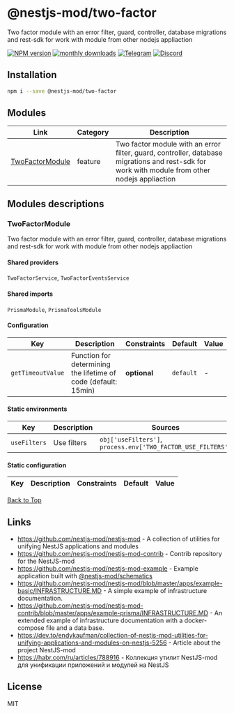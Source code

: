 
# @nestjs-mod/two-factor

Two factor module with an error filter, guard, controller, database migrations and rest-sdk for work with module from other nodejs appliaction

[![NPM version][npm-image]][npm-url] [![monthly downloads][downloads-image]][downloads-url] [![Telegram][telegram-image]][telegram-url] [![Discord][discord-image]][discord-url]

## Installation

```bash
npm i --save @nestjs-mod/two-factor
```


## Modules

| Link | Category | Description |
| ---- | -------- | ----------- |
| [TwoFactorModule](#twofactormodule) | feature | Two factor module with an error filter, guard, controller, database migrations and rest-sdk for work with module from other nodejs appliaction |


## Modules descriptions

### TwoFactorModule
Two factor module with an error filter, guard, controller, database migrations and rest-sdk for work with module from other nodejs appliaction

#### Shared providers
`TwoFactorService`, `TwoFactorEventsService`

#### Shared imports
`PrismaModule`, `PrismaToolsModule`

#### Configuration


| Key    | Description | Constraints | Default | Value |
| ------ | ----------- | ----------- | ------- | ----- |
|`getTimeoutValue`|Function for determining the lifetime of code (default: 15min)|**optional**|```default```|-|

#### Static environments


| Key    | Description | Sources | Constraints | Default | Value |
| ------ | ----------- | ------- | ----------- | ------- | ----- |
|`useFilters`|Use filters|`obj['useFilters']`, `process.env['TWO_FACTOR_USE_FILTERS']`|**optional**|```true```|```true```|

#### Static configuration


| Key    | Description | Constraints | Default | Value |
| ------ | ----------- | ----------- | ------- | ----- |

[Back to Top](#modules)

## Links

* https://github.com/nestjs-mod/nestjs-mod - A collection of utilities for unifying NestJS applications and modules
* https://github.com/nestjs-mod/nestjs-mod-contrib - Contrib repository for the NestJS-mod
* https://github.com/nestjs-mod/nestjs-mod-example - Example application built with [@nestjs-mod/schematics](https://github.com/nestjs-mod/nestjs-mod/tree/master/libs/schematics)
* https://github.com/nestjs-mod/nestjs-mod/blob/master/apps/example-basic/INFRASTRUCTURE.MD - A simple example of infrastructure documentation.
* https://github.com/nestjs-mod/nestjs-mod-contrib/blob/master/apps/example-prisma/INFRASTRUCTURE.MD - An extended example of infrastructure documentation with a docker-compose file and a data base.
* https://dev.to/endykaufman/collection-of-nestjs-mod-utilities-for-unifying-applications-and-modules-on-nestjs-5256 - Article about the project NestJS-mod
* https://habr.com/ru/articles/788916 - Коллекция утилит NestJS-mod для унификации приложений и модулей на NestJS


## License

MIT

[npm-image]: https://badgen.net/npm/v/@nestjs-mod/two-factor
[npm-url]: https://npmjs.org/package/@nestjs-mod/two-factor
[telegram-image]: https://img.shields.io/badge/group-telegram-blue.svg?maxAge=2592000
[telegram-url]: https://t.me/nestjs_mod
[discord-image]: https://img.shields.io/badge/discord-online-brightgreen.svg
[discord-url]: https://discord.gg/meY7UXaG
[downloads-image]: https://badgen.net/npm/dm/@nestjs-mod/two-factor
[downloads-url]: https://npmjs.org/package/@nestjs-mod/two-factor

